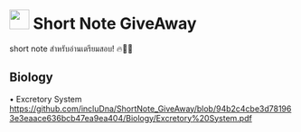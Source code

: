 # <img src="https://media.giphy.com/media/TahPFDVghjHps1jp8x/giphy.gif" width="35"> Short Note GiveAway
short note สำหรับอ่านเตรียมสอบ! 🔥💪🏻

Biology
-------
• Excretory System https://github.com/incluDna/ShortNote_GiveAway/blob/94b2c4cbe3d781963e3eaace636bcb47ea9ea404/Biology/Excretory%20System.pdf
